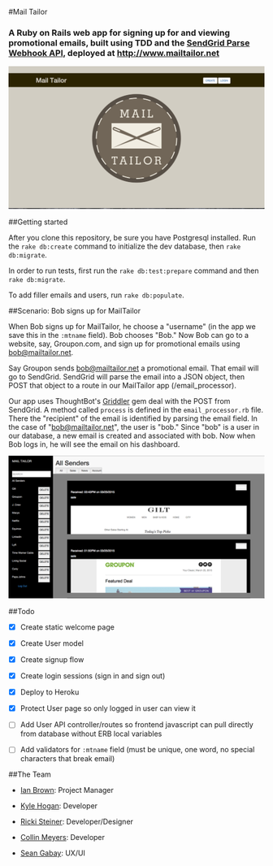 #Mail Tailor
### A Ruby on Rails web app for signing up for and viewing promotional emails, built using TDD and the [SendGrid Parse Webhook API](https://sendgrid.com/docs/API_Reference/Webhooks/parse.html), deployed at http://www.mailtailor.net

![MailTailor FrontPage](https://raw.githubusercontent.com/Erstwhile-Earthworms/mail-tailor/master/app/assets/images/MailTailorFrontPageScreenshot.png)

##Getting started

After you clone this repository, be sure you have Postgresql installed.  Run the `rake db:create` command to initialize the dev database, then `rake db:migrate`.

In order to run tests, first run the `rake db:test:prepare` command and then `rake db:migrate`.

To add filler emails and users, run `rake db:populate`.  

##Scenario:  Bob signs up for MailTailor

When Bob signs up for MailTailor, he choose a "username" (in the app we save this in the `:mtname` field).  Bob chooses "Bob."  Now Bob can go to a website, say, Groupon.com, and sign up for promotional emails using bob@mailtailor.net.

Say Groupon sends bob@mailtailor.net a promotional email.  That email will go to SendGrid.  SendGrid will parse the email into a JSON object, then POST that object to a route in our MailTailor app (/email_processor).

Our app uses ThoughtBot's [Griddler](https://github.com/thoughtbot/griddler) gem deal with the POST from SendGrid.  A method called `process` is defined in the `email_processor.rb` file.  There the "recipient" of the email is identified by parsing the email field. In the case of "bob@mailtailor.net", the user is "bob."   Since "bob" is a user in our database, a new email is created and associated with bob.  Now when Bob logs in, he will see the email on his dashboard.

![MailTailor Dashboard](https://raw.githubusercontent.com/Erstwhile-Earthworms/mail-tailor/master/app/assets/images/MailTailorDashboardScreenshot.png)


##Todo

-  [X]  Create static welcome page

-  [X]  Create User model

-  [X]  Create signup flow

-  [X]  Create login sessions (sign in and sign out)

-  [X]  Deploy to Heroku

-  [X]  Protect User page so only logged in user can view it

-  [ ]  Add User API controller/routes so frontend javascript can pull directly from database without ERB local variables

-  [ ]  Add validators for `:mtname` field (must be unique, one word, no special characters that break email)

##The Team

-  [Ian Brown](www.linkedin.com/in/ianmichaelbrown/en):  Project Manager

-  [Kyle Hogan](https://github.com/kyle1980):  Developer

-  [Ricki Steiner](https://github.com/Rickisteiner):  Developer/Designer

-  [Collin Meyers](https://github.com/cfmeyers):  Developer

-  [Sean Gabay](http://www.linkedin.com/pub/sean-gabay/53/a35/2a1/en):  UX/UI





